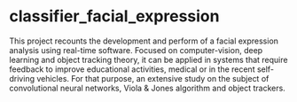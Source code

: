 # classifier_facial_expression
This project recounts the development and perform of a facial expression analysis using real-time software. Focused on computer-vision, deep learning and object tracking theory, it can be applied in systems that require feedback to improve educational activities, medical or in the recent self-driving vehicles. For that purpose, an extensive study on the subject of convolutional neural networks, Viola & Jones algorithm and object trackers.
